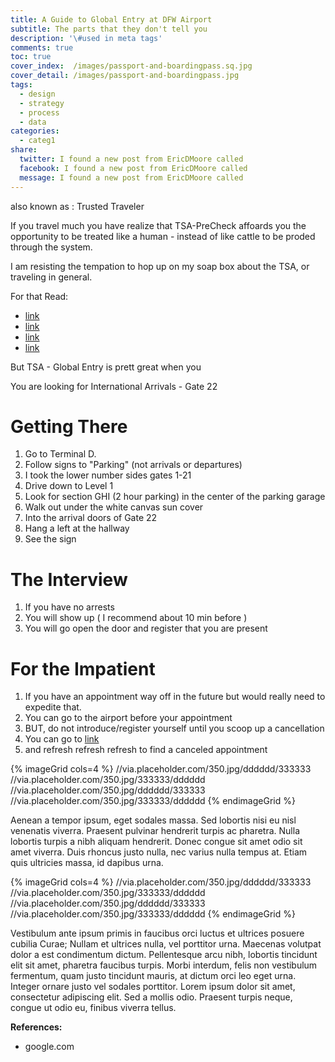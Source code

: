 ```yaml
---
title: A Guide to Global Entry at DFW Airport
subtitle: The parts that they don't tell you
description: '\#used in meta tags'
comments: true
toc: true
cover_index:  /images/passport-and-boardingpass.sq.jpg
cover_detail: /images/passport-and-boardingpass.jpg
tags:
  - design
  - strategy
  - process
  - data
categories:
  - categ1
share:
  twitter: I found a new post from EricDMoore called
  facebook: I found a new post from EricDMoore called
  message: I found a new post from EricDMoore called
---
```


also known as : Trusted Traveler

If you travel much you have realize that TSA-PreCheck affoards you the opportunity to be treated like a human - instead of like cattle to be proded through the system.

I am resisting the tempation to hop up on my soap box about the TSA, or traveling in general.

For that Read:

- [link](#)
- [link](#)
- [link](#)
- [link](#)

<!--Ah. TSA. One of my favorite examples of how government can have misaligned incentives with the people it aims to serve.

As a traveler I want ____ to 
-->
But TSA - Global Entry is prett great when you 

You are looking for International Arrivals - Gate 22


# Getting There

1. Go to Terminal D.
2. Follow signs to "Parking" (not arrivals or departures)
3. I took the lower number sides gates 1-21
4. Drive down to Level 1
5. Look for section GHI (2 hour parking) in the center of the parking garage
6. Walk out under the white canvas sun cover
7. Into the arrival doors of Gate 22
8. Hang a left at the hallway
9. See the sign

# The Interview

1. If you have no arrests
2. You will show up ( I recommend about 10 min before )
3. You will go open the door and register that you are present


# For the Impatient

1. If you have an appointment way off in the future but would really need to expedite that.
2. You can go to the airport before your appointment
3. BUT, do not introduce/register yourself until you scoop up a cancellation 
4. You can go to [link](#)
5. and refresh refresh refresh to find a canceled appointment

<!-- more --> 

{% imageGrid cols=4 %}
//via.placeholder.com/350.jpg/dddddd/333333
//via.placeholder.com/350.jpg/333333/dddddd
//via.placeholder.com/350.jpg/dddddd/333333
//via.placeholder.com/350.jpg/333333/dddddd
{% endimageGrid %}

Aenean a tempor ipsum, eget sodales massa. Sed lobortis nisi eu nisl venenatis viverra. Praesent pulvinar hendrerit turpis ac pharetra. Nulla lobortis turpis a nibh aliquam hendrerit. Donec congue sit amet odio sit amet viverra. Duis rhoncus justo nulla, nec varius nulla tempus at. Etiam quis ultricies massa, id dapibus urna. 

{% imageGrid cols=4 %}
//via.placeholder.com/350.jpg/dddddd/333333
//via.placeholder.com/350.jpg/333333/dddddd
//via.placeholder.com/350.jpg/dddddd/333333
//via.placeholder.com/350.jpg/333333/dddddd
{% endimageGrid %}

Vestibulum ante ipsum primis in faucibus orci luctus et ultrices posuere cubilia Curae; Nullam et ultrices nulla, vel porttitor urna. Maecenas volutpat dolor a est condimentum dictum. Pellentesque arcu nibh, lobortis tincidunt elit sit amet, pharetra faucibus turpis. Morbi interdum, felis non vestibulum fermentum, quam justo tincidunt mauris, at dictum orci leo eget urna. Integer ornare justo vel sodales porttitor. Lorem ipsum dolor sit amet, consectetur adipiscing elit. Sed a mollis odio. Praesent turpis neque, congue ut odio eu, finibus viverra tellus.

**References:**
- google.com